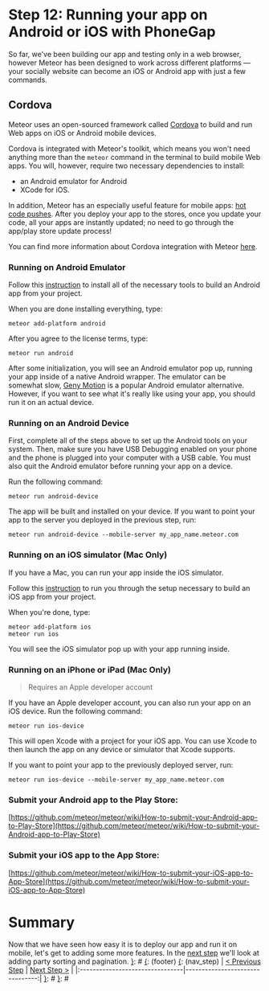 [{]: <region> (header)
# Step 12: Running your app on Android or iOS with PhoneGap
[}]: #
[{]: <region> (body)
So far, we've been building our app and testing only in a web browser,
however Meteor has been designed to work across different platforms — your socially website can become an iOS or Android app with just a few commands.

## Cordova

Meteor uses an open-sourced framework called [Cordova](https://cordova.apache.org) to build and run Web apps on iOS or Android mobile devices.

Cordova is integrated with Meteor's toolkit, which means you won't need anything more than the `meteor` command in the terminal to build mobile Web apps. You will, however, require two necessary dependencies to install:

- an Android emulator for Android
- XCode for iOS.

In addition, Meteor has an especially useful feature for mobile apps: [hot code pushes](http://info.meteor.com/blog/meteor-hot-code-push).
After you deploy your app to the stores, once you update your code, all your apps are instantly updated; no need to go through the app/play store update process!

You can find more information about Cordova integration with Meteor [here](https://github.com/meteor/meteor/wiki/Meteor-Cordova-Phonegap-integration).

### Running on Android Emulator

Follow this [instruction](https://github.com/meteor/meteor/wiki/Mobile-Development-Install:-Android-on-Mac) to install all of the necessary tools to build an Android app from your project.

When you are done installing everything, type:

    meteor add-platform android

After you agree to the license terms, type:

    meteor run android

After some initialization, you will see an Android emulator pop up, running your app inside of a native Android wrapper. The emulator can be somewhat slow, [Geny Motion](https://www.genymotion.com/) is a popular Android emulator alternative. However, if you want to see what it's really like using your app, you should run it on an actual device.

### Running on an Android Device

First, complete all of the steps above to set up the Android tools on your system.
Then, make sure you have USB Debugging enabled on your phone and the phone is plugged into your computer with a USB cable. You must also quit the Android emulator before running your app on a device.

Run the following command:

    meteor run android-device

The app will be built and installed on your device. If you want to point your app to the server you deployed in the previous step, run:

    meteor run android-device --mobile-server my_app_name.meteor.com

### Running on an iOS simulator (Mac Only)

If you have a Mac, you can run your app inside the iOS simulator.

Follow this [instruction](https://github.com/meteor/meteor/wiki/Mobile-Development-Install:-iOS-on-Mac) to run you through the setup necessary to build an iOS app from your project.

When you're done, type:

    meteor add-platform ios
    meteor run ios

You will see the iOS simulator pop up with your app running inside.

### Running on an iPhone or iPad (Mac Only)

> Requires an Apple developer account

If you have an Apple developer account, you can also run your app on an iOS device. Run the following command:

    meteor run ios-device

This will open Xcode with a project for your iOS app. You can use Xcode to then launch the app on any device or simulator that Xcode supports.

If you want to point your app to the previously deployed server, run:

    meteor run ios-device --mobile-server my_app_name.meteor.com

### Submit your Android app to the Play Store:

[https://github.com/meteor/meteor/wiki/How-to-submit-your-Android-app-to-Play-Store](https://github.com/meteor/meteor/wiki/How-to-submit-your-Android-app-to-Play-Store)

### Submit your iOS app to the App Store:

[https://github.com/meteor/meteor/wiki/How-to-submit-your-iOS-app-to-App-Store](https://github.com/meteor/meteor/wiki/How-to-submit-your-iOS-app-to-App-Store)

# Summary

Now that we have seen how easy it is to deploy our app and run it on mobile, let's get to adding some more features. In the [next step](/tutorials/angular2/search-sort-pagination-and-reactive-vars) we'll look at adding party sorting and pagination.
[}]: #
[{]: <region> (footer)
[{]: <helper> (nav_step)
| [< Previous Step](step11.md) | [Next Step >](step13.md) |
|:--------------------------------|--------------------------------:|
[}]: #
[}]: #